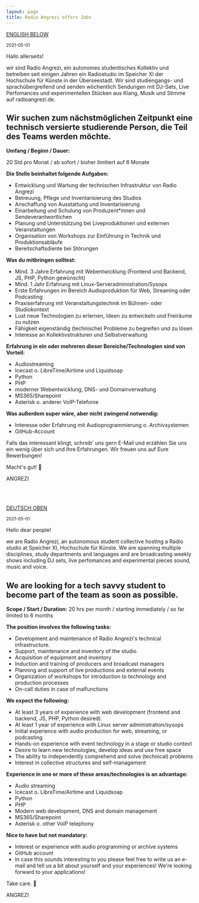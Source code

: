 ```yaml
---
layout: page
title: Radio Angrezi offers Jobs
---
```


<a id="de"></a>
<a href="#en">ENGLISH BELOW</a>


<small>2021-05-01</small>

Hallo allerseits!

wir sind Radio Angrezi, ein autonomes studentisches Kollektiv und betreiben seit einigen Jahren ein Radiostudio im Speicher XI der Hochschule für Künste in der Überseestadt. Wir sind studiengangs- und sprachübergreifend und senden wöchentlich Sendungen mit DJ-Sets, Live Perfomances und experimentellen Stücken aus Klang, Musik und Stimme auf radioangrezi.de.

## Wir suchen zum nächstmöglichen Zeitpunkt eine technisch versierte studierende Person, die Teil des Teams werden möchte.

**Umfang / Beginn / Dauer:**

20 Std pro Monat / ab sofort / bisher limitiert auf 6 Monate

**Die Stelle beinhaltet folgende Aufgaben:**
- Entwicklung und Wartung der technischen Infrastruktur von Radio Angrezi 
- Betreuung, Pflege und Inventarisierung des Studios 
- Anschaffung von Ausstattung und Inventarisierung 
- Einarbeitung und Schulung von Produzent*innen und Sendeverantwortlichen 
- Planung und Unterstützung bei Liveproduktionen und externen Veranstaltungen 
- Organisation von Workshops zur Einführung in Technik und Produktionsabläufe 
- Bereitschaftsdiente bei Störungen
  

**Was du mitbringen solltest:** 
- Mind. 3 Jahre Erfahrung mit Webentwicklung (Frontend und Backend, JS, PHP, Python gewünscht) 
- Mind. 1 Jahr Erfahrung mit Linux-Serveradministration/Sysops 
- Erste Erfahrungen im Bereich Audioproduktion für Web, Streaming oder Podcasting 
- Praxiserfahrung mit Veranstaltungstechnik im Bühnen- oder Studiokontext
- Lust neue Technologien zu erlernen, Ideen zu entwickeln und Freiräume zu nutzen 
- Fähigkeit eigenständig (technische) Probleme zu begreifen und zu lösen 
- Interesse an Kollektivstrukturen und Selbstverwaltung 


**Erfahrung in ein oder mehreren dieser Bereiche/Technologien sind von Vorteil:** 
- Audiostreaming 
- Icecast o. LibreTime/Airtime und Liquidsoap 
- Python 
- PHP 
- moderner Webentwicklung, DNS- und Domainverwaltung 
- MS365/Sharepoint 
- Asterisk o. anderer VoIP-Telefonie 

**Was außerdem super wäre, aber nicht zwingend notwendig:** 
- Interesse oder Erfahrung mit Audioprogrammierung o. Archivsystemen
- GitHub-Account 


Falls das interessant klingt, schreib' uns gern E-Mail und erzählen Sie uns ein wenig über sich und Ihre Erfahrungen. Wir freuen uns auf Eure Bewerbungen!

Macht's gut! 💌 

ANGREZI

<br/><br/>

<a id="en"></a>
<a href="#de">DEUTSCH OBEN</a>


<small>2021-05-01</small>

Hello dear people!

we are Radio Angrezi, an autonomous student collective hosting a Radio studio at Speicher XI, Hochschule für Künste. We are spanning multiple disciplines, study departments and languages and are broadcasting weekly shows including DJ sets, live perfomances and experimental pieces sound, music and voice.
## We are looking for a tech savvy student to become part of the team as soon as possible.

**Scope / Start / Duration:** 
20 hrs per month / starting immediately / so far limited to 6 months

**The position involves the following tasks:**
- Development and maintenance of Radio Angrezi's technical infrastructure.
- Support, maintenance and inventory of the studio
- Acquisition of equipment and inventory
- Induction and training of producers and broadcast managers
- Planning and support of live productions and external events
- Organization of workshops for introduction to technology and production processes
- On-call duties in case of malfunctions

**We expect the following:**
- At least 3 years of experience with web development (frontend and backend, JS, PHP, Python desired).
- At least 1 year of experience with Linux server administration/sysops
- Initial experience with audio production for web, streaming, or podcasting
- Hands-on experience with event technology in a stage or studio context
- Desire to learn new technologies, develop ideas and use free space
- The ability to independently comprehend and solve (technical) problems
- Interest in collective structures and self-management

**Experience in one or more of these areas/technologies is an advantage:**
- Audio streaming
- Icecast o. LibreTime/Airtime and Liquidsoap
- Python
- PHP
- Modern web development, DNS and domain management
- MS365/Sharepoint
- Asterisk o. other VoIP telephony

**Nice to have but not mandatory:**
- Interest or experience with audio programming or archive systems
- GitHub account
- In case this sounds interesting to you please feel free to write us an e-mail and tell us a bit about yourself and your experiences! We're looking forward to your applications!

Take care. 💌 

ANGREZI
